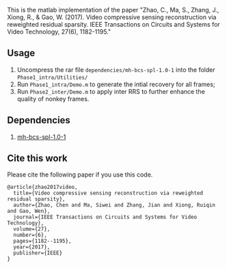 
This is the matlab implementation of the paper "Zhao, C., Ma, S., Zhang, J., Xiong, R., & Gao, W. (2017). Video compressive sensing reconstruction via reweighted residual sparsity. IEEE Transactions on Circuits and Systems for Video Technology, 27(6), 1182-1195."


## Usage 
1. Uncompress the rar file `dependencies/mh-bcs-spl-1.0-1` into the folder `Phase1_intra/Utilities/`
2. Run `Phase1_intra/Demo.m` to generate the intial recovery for all frames;
3. Run `Phase2_inter/Demo.m` to apply inter RRS to further enhance the quality of nonkey frames.

## Dependencies
1. [mh-bcs-spl-1.0-1](https://drive.google.com/open?id=15QMtsIdGaZnMMhmG-S3ULUyNpFgT8Q9P)


## Cite this work

Please cite the following paper if you use this code. 
```
@article{zhao2017video,
  title={Video compressive sensing reconstruction via reweighted residual sparsity},
  author={Zhao, Chen and Ma, Siwei and Zhang, Jian and Xiong, Ruiqin and Gao, Wen},
  journal={IEEE Transactions on Circuits and Systems for Video Technology},
  volume={27},
  number={6},
  pages={1182--1195},
  year={2017},
  publisher={IEEE}
}
```
